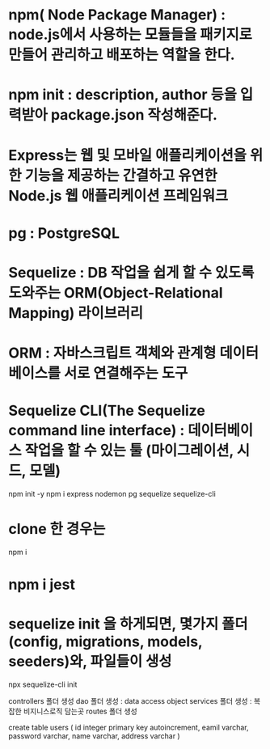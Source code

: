 
# npm( Node Package Manager) : node.js에서 사용하는 모듈들을 패키지로 만들어 관리하고 배포하는 역할을 한다.
# npm init : description, author 등을 입력받아 package.json 작성해준다.
# Express는 웹 및 모바일 애플리케이션을 위한 기능을 제공하는 간결하고 유연한 Node.js 웹 애플리케이션 프레임워크
# pg : PostgreSQL
# Sequelize : DB 작업을 쉽게 할 수 있도록 도와주는 ORM(Object-Relational Mapping) 라이브러리 
# ORM : 자바스크립트 객체와 관계형 데이터베이스를 서로 연결해주는 도구
# Sequelize CLI(The Sequelize command line interface) : 데이터베이스 작업을 할 수 있는 툴 (마이그레이션, 시드, 모델)
npm init -y 
npm i express nodemon pg sequelize sequelize-cli

# clone 한 경우는 
npm i 
# npm i jest

# sequelize init 을 하게되면, 몇가지 폴더(config, migrations, models, seeders)와, 파일들이 생성
npx sequelize-cli init

controllers 폴더 생성
dao 폴더 생성 : data access object
services 폴더 생성 : 복잡한 비지니스로직 담는곳
routes 폴더 생성

create table users (
    id integer primary key autoincrement,
    eamil varchar,
    password varchar,
    name varchar,
    address varchar 
)